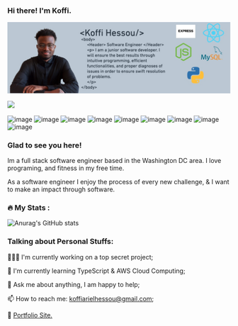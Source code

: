 ### Hi there! I'm Koffi.

<img alt="book" src="image/Image 11-17-22 at 3.07 PM.jpg">

![](https://komarev.com/ghpvc/?username=zendrias)

![image](https://img.shields.io/badge/MongoDB-4EA94B?style=for-the-badge&logo=mongodb&logoColor=white)
![image](https://img.shields.io/badge/PostgreSQL-316192?style=for-the-badge&logo=postgresql&logoColor=white)
![image](https://img.shields.io/badge/Django-092E20?style=for-the-badge&logo=django&logoColor=green)
![image](https://img.shields.io/badge/Express.js-000000?style=for-the-badge&logo=express&logoColor=white)
![image](https://img.shields.io/badge/Node.js-339933?style=for-the-badge&logo=nodedotjs&logoColor=white)
![image](https://img.shields.io/badge/Visual_Studio_Code-0078D4?style=for-the-badge&logo=visual%20studio%20code&logoColor=white)
![image](https://img.shields.io/badge/JavaScript-323330?style=for-the-badge&logo=javascript&logoColor=F7DF1E)
![image](https://img.shields.io/badge/Python-FFD43B?style=for-the-badge&logo=python&logoColor=blue)
![image](https://img.shields.io/badge/React-20232A?style=for-the-badge&logo=react&logoColor=61DAFB)

### Glad to see you here!

Im a full stack software engineer based in the Washington DC area. I love programing, and fitness in my free time.

As a software engineer I enjoy the process of every new challenge, & I want to make an impact through software.

### :fire: My Stats :

![Anurag's GitHub stats](https://github-readme-stats.vercel.app/api?username=Bestnogm1&show_icons=true&theme=radical)

### Talking about Personal Stuffs:

👨🏻‍💻 I'm currently working on a top secret project;

🚀 I'm currently learning TypeScript & AWS Cloud Computing;

💬 Ask me about anything, I am happy to help;

📫 How to reach me: koffiarielhessou@gmail.com;

📝 [Portfolio Site.](https://www.koffihessou.com)
